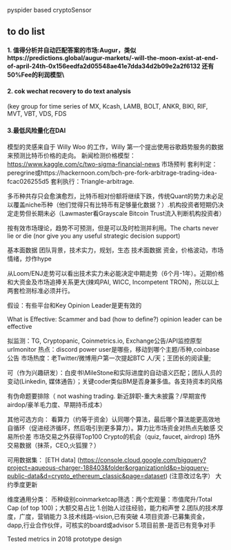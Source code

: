 pyspider based cryptoSensor

## to do list
#### 1. 值得分析并自动匹配答案的市场:Augur，类似https://predictions.global/augur-markets/-will-the-moon-exist-at-end-of-april-24th-0x156eedfa2d05548ae41e7dda34d2b09e2a2f6132 还有50%Fee的利润模型\
#### 2. cok wechat recovery to do text analysis 
(key group for time series of MX, Kcash, LAMB, BOLT, ANKR, BIKI, RIF, MVT, VBT, VDS, FDS
#### 3.最低风险量化在DAI

模型的灵感来自于 Willy Woo 的工作，Willy 第一个提出使用谷歌趋势服务的数据来预测比特币价格的走向。
新闻检测价格模型：https://www.kaggle.com/c/two-sigma-financial-news
市场预判
套利判定：peregrine或https://hackernoon.com/bch-pre-fork-arbitrage-trading-idea-fcac026255d5
套利执行：Triangle-arbitrage.



多币种共存只会愈演愈烈，比特币相对份额将继续下跌，传统Quant的势力未必足以覆盖niche币种（他们觉得只有比特币有足够量化数据？）.机构投资者短期仍决定走势但长期未必（Lawmaster看Grayscale Bitcoin Trust流入判断机构投资者）

按有效市场理论，趋势不可预测，但是可以及时检测并利用。The charts never lie or die (nor give you any useful strategic decision support) 






基本面数据
团队背景，技术实力，规划，生态
技术面数据
资金，价格波动，市场情绪，炒作hype


从Loom/ENJ走势可以看出技术实力未必能决定中期走势（6个月-1年）。近期价格和大资金及市场追捧关系更大(辣鸡PAI, WICC, Incompetent TRON)，所以以上两套检测标准必须并行。




假设：有些平台和Key Opinion Leader是更有效的

What is Effective: Scammer and bad (how to define?) opinion leader can be effective

拟监测：TG, Cryptopanic, Coinmetrics.io, Exchange公告/API监控原型urlmonitor
热点：discord power user是哪些，移动到哪个主题/币种,coinbase公告
市场热度：老Twitter/微博用户第一次提起BTC 人/天；王团长的阅读量;

可（作为兴趣研发）：白皮书\MileStone和实际进度的自动语义匹配；团队人员的变动(Linkedin, 媒体通告）；关键coder类似BM是否身兼多值。各支持资本的风格

有伪命题要排除（ not washing trading. 新近辞职-重大未披露？/早期宣传airdop/豪羊毛力度、早期持币成本）


其他可选方向：
看算力（约等于资金）认同哪个算法，最后哪个算法能更高效地自循环（促进经济循环，然后吸引到更多算力）。算力比市场资金对热点先敏感
交易所价差
市场交易之外获得Top100 Crypto的机会（quiz, faucet, airdrop)
场外交易数据（抹茶，CEO,火狐狸？）

可用数据集： [ETH data] (https://console.cloud.google.com/bigquery?project=aqueous-charger-188403&folder&organizationId&p=bigquery-public-data&d=crypto_ethereum_classic&page=dataset) (注意改过名字） 大约季度更新



维度通用分类：
币种级别coinmarketcap筛选：两个宏观量：市值爬升/Total Cap (of top 100)；大额交易占比
1.创始人过往经验，能力和声誉
2.团队的技术厚度，广度，营销能力
3.技术线路-vision,已有突破
4.项目资源-已募集资金，dapp,行业合作伙伴，可核实的board或advisor
5.项目前景-是否已有竞争对手


Tested metrics in 2018 prototype design

